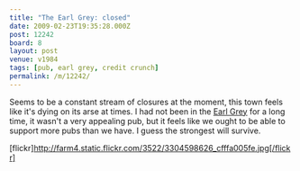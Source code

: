 ```yaml
---
title: "The Earl Grey: closed"
date: 2009-02-23T19:35:28.000Z
post: 12242
board: 8
layout: post
venue: v1984
tags: [pub, earl grey, credit crunch]
permalink: /m/12242/
---
```

Seems to be a constant stream of closures at the moment, this town feels like it's dying on its arse at times. I had not been in the <a href="/wiki/earl+grey">Earl Grey</a> for a long time, it wasn't a very appealing pub, but it feels like we ought to be able to support more pubs than we have. I guess the strongest will survive.

[flickr]http://farm4.static.flickr.com/3522/3304598626_cfffa005fe.jpg[/flickr]
